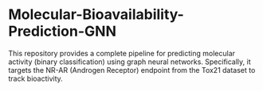 # Molecular-Bioavailability-Prediction-GNN
This repository provides a complete pipeline for predicting molecular activity (binary classification) using graph neural networks. Specifically, it targets the NR-AR (Androgen Receptor) endpoint from the Tox21 dataset to track bioactivity.

